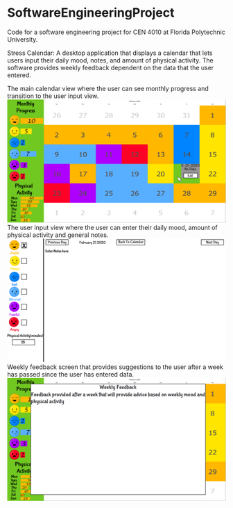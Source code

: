 # SoftwareEngineeringProject

Code for a software engineering project for CEN 4010 at Florida Polytechnic University.

Stress Calendar: A desktop application that displays a calendar that lets users input their daily mood, notes, and amount of physical activity. The software provides weekly feedback dependent on the data that the user entered.

The main calendar view where the user can see monthly progress and transition to the user input view.
![MainCalendarScreen](https://github.com/Bressette/SoftwareEngineeringProject/blob/master/UI%20Mockups/Calendar_Main_Screen_popup_window.png)
The user input view where the user can enter their daily mood, amount of physical activity and general notes.
![UserInputScreen](https://github.com/Bressette/SoftwareEngineeringProject/blob/master/UI%20Mockups/Calendar_Input_Screen.png)
Weekly feedback screen that provides suggestions to the user after a week has passed since the user has entered data.
![WeeklyFeedbackScreen](https://github.com/Bressette/SoftwareEngineeringProject/blob/master/UI%20Mockups/Calendar_Feedback_Screen.png)
